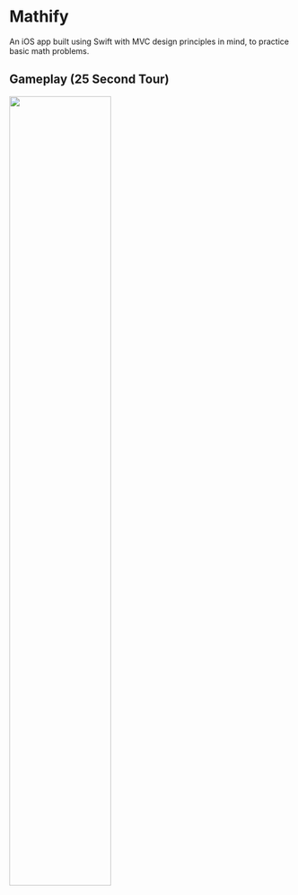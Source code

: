 # Mathify
An iOS app built using Swift with MVC design principles in mind, to practice basic math problems.
## Gameplay (25 Second Tour)

<img src="https://github.com/Eushiro/Mathify/blob/master/Assets/AppRecording.gif" width="60%" height="60%">
